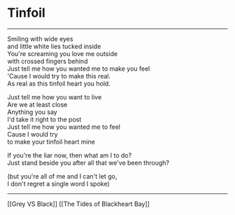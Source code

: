 # Tinfoil

---

Smiling with wide eyes  
and little white lies tucked inside  
You're screaming you love me outside  
with crossed fingers behind  
Just tell me how you wanted me to make you feel  
'Cause I would try to make this real.  
As real as this tinfoil heart you hold.

Just tell me how you want to live  
Are we at least close  
Anything you say  
I'd take it right to the post  
Just tell me how you wanted me to feel  
Cause I would try  
to make your tinfoil heart mine

If you're the liar now, then what am I to do?  
Just stand beside you after all that we've been through?

(but you're all of me and I can't let go,  
I don't regret a single word I spoke)

---

[[Grey VS Black]]
[[The Tides of Blackheart Bay]]
